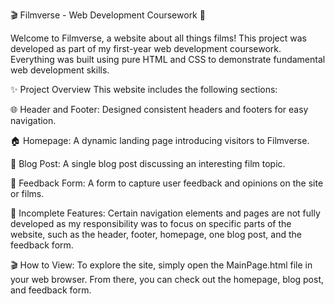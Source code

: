 🎬 Filmverse - Web Development Coursework 🎥

Welcome to Filmverse, a website about all things films! This project was developed as part of my first-year web development coursework. Everything was built using pure HTML and CSS to demonstrate fundamental web development skills.

✨ Project Overview
This website includes the following sections:

🌐 Header and Footer: Designed consistent headers and footers for easy navigation.

🏠 Homepage: A dynamic landing page introducing visitors to Filmverse.

📝 Blog Post: A single blog post discussing an interesting film topic.

💬 Feedback Form: A form to capture user feedback and opinions on the site or films.

🚧 Incomplete Features:
Certain navigation elements and pages are not fully developed as my responsibility was to focus on specific parts of the website, such as the header, footer, homepage, one blog post, and the feedback form.

🎬 How to View:
To explore the site, simply open the MainPage.html file in your web browser. From there, you can check out the homepage, blog post, and feedback form.
